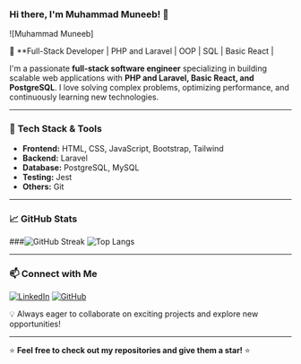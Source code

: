 ### Hi there, I'm Muhammad Muneeb! 👋

![Muhammad Muneeb]

🚀 **Full-Stack Developer | PHP and Laravel | OOP | SQL | Basic React | 

I'm a passionate **full-stack software engineer** specializing in building scalable web applications with **PHP and Laravel, Basic React, and PostgreSQL**. I love solving complex problems, optimizing performance, and continuously learning new technologies.

---

### 🔧 **Tech Stack & Tools**
- **Frontend:** HTML, CSS, JavaScript, Bootstrap, Tailwind
- **Backend:** Laravel
- **Database:** PostgreSQL, MySQL
- **Testing:** Jest
- **Others:** Git

---
  
### 📈 **GitHub Stats**
###![GitHub Streak](https://streak-stats.demolab.com?user=muhammad-muneebazhar&theme=tokyonight&hide_border=true)
![Top Langs](https://github-readme-stats.vercel.app/api/top-langs/?username=muhammad-muneebazhar&layout=compact&theme=tokyonight)

---

### 📫 **Connect with Me**
[![LinkedIn](https://img.shields.io/badge/LinkedIn-blue?style=flat&logo=linkedin&logoColor=white)](www.linkedin.com/in/muhammad-muneeb-0baa8930a) 
[![GitHub](https://img.shields.io/badge/GitHub-black?style=flat&logo=github&logoColor=white)](https://github.com/muhammad-muneebazhar)

💡 Always eager to collaborate on exciting projects and explore new opportunities!

---

⭐ **Feel free to check out my repositories and give them a star!** ⭐
